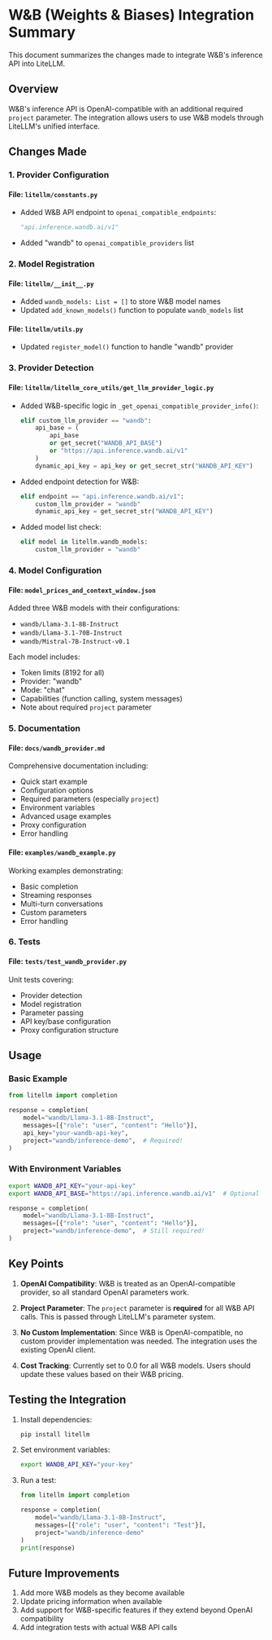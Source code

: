 # W&B (Weights & Biases) Integration Summary

This document summarizes the changes made to integrate W&B's inference API into LiteLLM.

## Overview

W&B's inference API is OpenAI-compatible with an additional required `project` parameter. The integration allows users to use W&B models through LiteLLM's unified interface.

## Changes Made

### 1. **Provider Configuration**

#### File: `litellm/constants.py`
- Added W&B API endpoint to `openai_compatible_endpoints`:
  ```python
  "api.inference.wandb.ai/v1"
  ```
- Added "wandb" to `openai_compatible_providers` list

### 2. **Model Registration**

#### File: `litellm/__init__.py`
- Added `wandb_models: List = []` to store W&B model names
- Updated `add_known_models()` function to populate `wandb_models` list

#### File: `litellm/utils.py`
- Updated `register_model()` function to handle "wandb" provider

### 3. **Provider Detection**

#### File: `litellm/litellm_core_utils/get_llm_provider_logic.py`
- Added W&B-specific logic in `_get_openai_compatible_provider_info()`:
  ```python
  elif custom_llm_provider == "wandb":
      api_base = (
          api_base
          or get_secret("WANDB_API_BASE")
          or "https://api.inference.wandb.ai/v1"
      )
      dynamic_api_key = api_key or get_secret_str("WANDB_API_KEY")
  ```
- Added endpoint detection for W&B:
  ```python
  elif endpoint == "api.inference.wandb.ai/v1":
      custom_llm_provider = "wandb"
      dynamic_api_key = get_secret_str("WANDB_API_KEY")
  ```
- Added model list check:
  ```python
  elif model in litellm.wandb_models:
      custom_llm_provider = "wandb"
  ```

### 4. **Model Configuration**

#### File: `model_prices_and_context_window.json`
Added three W&B models with their configurations:
- `wandb/Llama-3.1-8B-Instruct`
- `wandb/Llama-3.1-70B-Instruct`
- `wandb/Mistral-7B-Instruct-v0.1`

Each model includes:
- Token limits (8192 for all)
- Provider: "wandb"
- Mode: "chat"
- Capabilities (function calling, system messages)
- Note about required `project` parameter

### 5. **Documentation**

#### File: `docs/wandb_provider.md`
Comprehensive documentation including:
- Quick start example
- Configuration options
- Required parameters (especially `project`)
- Environment variables
- Advanced usage examples
- Proxy configuration
- Error handling

#### File: `examples/wandb_example.py`
Working examples demonstrating:
- Basic completion
- Streaming responses
- Multi-turn conversations
- Custom parameters
- Error handling

### 6. **Tests**

#### File: `tests/test_wandb_provider.py`
Unit tests covering:
- Provider detection
- Model registration
- Parameter passing
- API key/base configuration
- Proxy configuration structure

## Usage

### Basic Example
```python
from litellm import completion

response = completion(
    model="wandb/Llama-3.1-8B-Instruct",
    messages=[{"role": "user", "content": "Hello"}],
    api_key="your-wandb-api-key",
    project="wandb/inference-demo",  # Required!
)
```

### With Environment Variables
```bash
export WANDB_API_KEY="your-api-key"
export WANDB_API_BASE="https://api.inference.wandb.ai/v1"  # Optional
```

```python
response = completion(
    model="wandb/Llama-3.1-8B-Instruct",
    messages=[{"role": "user", "content": "Hello"}],
    project="wandb/inference-demo",  # Still required!
)
```

## Key Points

1. **OpenAI Compatibility**: W&B is treated as an OpenAI-compatible provider, so all standard OpenAI parameters work.

2. **Project Parameter**: The `project` parameter is **required** for all W&B API calls. This is passed through LiteLLM's parameter system.

3. **No Custom Implementation**: Since W&B is OpenAI-compatible, no custom provider implementation was needed. The integration uses the existing OpenAI client.

4. **Cost Tracking**: Currently set to 0.0 for all W&B models. Users should update these values based on their W&B pricing.

## Testing the Integration

1. Install dependencies:
   ```bash
   pip install litellm
   ```

2. Set environment variables:
   ```bash
   export WANDB_API_KEY="your-key"
   ```

3. Run a test:
   ```python
   from litellm import completion
   
   response = completion(
       model="wandb/Llama-3.1-8B-Instruct",
       messages=[{"role": "user", "content": "Test"}],
       project="wandb/inference-demo"
   )
   print(response)
   ```

## Future Improvements

1. Add more W&B models as they become available
2. Update pricing information when available
3. Add support for W&B-specific features if they extend beyond OpenAI compatibility
4. Add integration tests with actual W&B API calls
